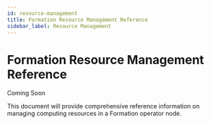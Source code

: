 ```yaml
---
id: resource-management
title: Formation Resource Management Reference
sidebar_label: Resource Management
---
```


# Formation Resource Management Reference

Coming Soon

This document will provide comprehensive reference information on managing computing resources in a Formation operator node. 